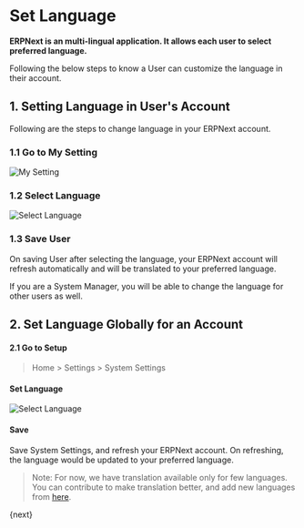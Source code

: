 <!-- add-breadcrumbs -->
# Set Language

**ERPNext is an multi-lingual application. It allows each user to select preferred language.**

Following the below steps to know a User can customize the language in their account.

## 1. Setting Language in User's Account

Following are the steps to change language in your ERPNext account.

### 1.1 Go to My Setting

<img alt="My Setting" class="screenshot" src="{{docs_base_url}}/v12/assets/img/customize/customize-set-language-4.png">

### 1.2 Select Language

<img alt="Select Language" class="screenshot" src="{{docs_base_url}}/v12/assets/img/customize/customize-set-language-3.png">

### 1.3 Save User

On saving User after selecting the language, your ERPNext account will refresh automatically and will be translated to your preferred language.

If you are a System Manager, you will be able to change the language for other users as well.

## 2. Set Language Globally for an Account

#### 2.1 Go to Setup

> Home > Settings > System Settings

#### Set Language

<img alt="Select Language" class="screenshot" src="{{docs_base_url}}/v12/assets/img/customize/customize-set-language-1.gif">

#### Save

Save System Settings, and refresh your ERPNext account. On refreshing, the language would be updated to your preferred language.

> Note: For now, we have translation available only for few languages. You can contribute to make translation better, and add new languages from [here](https://translate.erpnext.com).

{next}
<!-- markdown -->
